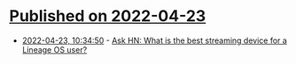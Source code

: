# [Published on 2022-04-23](index.md)

* [2022-04-23, 10:34:50](https://news.ycombinator.com/item?id=31132966) - [Ask HN: What is the best streaming device for a Lineage OS user?](https://news.ycombinator.com/item?id=31132966)
